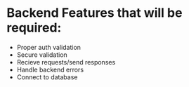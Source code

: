 # Backend Features that will be required:

- Proper auth validation
- Secure validation
- Recieve requests/send responses
- Handle backend errors
- Connect to database
